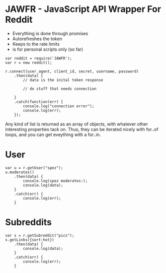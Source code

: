 # JAWFR - JavaScript API Wrapper For Reddit


* Everything is done through promises
* Autorefreshes the token
* Keeps to the rate limits
* is for personal scripts only (so far)

````
var reddit = require('JAWFR');
var r = new reddit();

r.connect(user_agent, client_id, secret, username, password)
	.then(data) {
		// data is the inital token response

		// do stuff that needs connection

	}
	.catch(function(err) {
		console.log("connection error");
		console.log(err);
	});

````

Any kind of list is returned as an array of objects, with whatever other interesting properties tack on. Thus, they can be iterated nicely with for..of loops, and you can get eveything with a for..in.

# User

````
var u = r.getUser("spez");
u.moderates()
	.then(data) {
		console.log(spez moderates:);
		console.log(data);
	}
	.catch(err) {
		console.log(err);
	}
````

# Subreddits

````
var s = r.getSubreddit("pics");
s.getLinks({sort:hot})
	.then(data) {
		console.log(data);
	}
	.catch(err) {
		console.log(err);
	}
````






